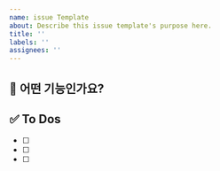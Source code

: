 ```yaml
---
name: issue Template
about: Describe this issue template's purpose here.
title: ''
labels: ''
assignees: ''
---
```


<!-- 제목은 [페이지명] 내용 으로 작성합니다 -->

## 💚 어떤 기능인가요?

## ✅ To Dos

- [ ]
- [ ]
- [ ]
